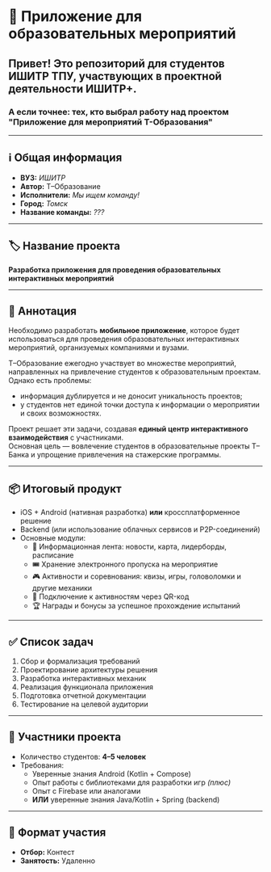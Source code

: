 # 📱 Приложение для образовательных мероприятий

## Привет! Это репозиторий для студентов ИШИТР ТПУ, участвующих в проектной деятельности ИШИТР+. 

### А если точнее: тех, кто выбрал работу над проектом "Приложение для мероприятий Т-Образования"

---

## ℹ️ Общая информация
- **ВУЗ:** *ИШИТР* 
- **Автор:** Т–Образование  
- **Исполнители:** *Мы ищем команду!*  
- **Город:** *Томск*  
- **Название команды:** *???*  

---

## 🏷 Название проекта
**Разработка приложения для проведения образовательных интерактивных мероприятий**

---

## 📝 Аннотация
Необходимо разработать **мобильное приложение**, которое будет использоваться для проведения образовательных интерактивных мероприятий, организуемых компаниями и вузами.  

Т–Образование ежегодно участвует во множестве мероприятий, направленных на привлечение студентов к образовательным проектам.  
Однако есть проблемы:
- информация дублируется и не доносит уникальность проектов;  
- у студентов нет единой точки доступа к информации о мероприятии и своих возможностях.  

Проект решает эти задачи, создавая **единый центр интерактивного взаимодействия** с участниками.  
Основная цель — вовлечение студентов в образовательные проекты Т–Банка и упрощение привлечения на стажерские программы.  

---

## 📦 Итоговый продукт
- iOS + Android (нативная разработка) **или** кроссплатформенное решение  
- Backend (или использование облачных сервисов и P2P-соединений)  
- Основные модули:
  - 📢 Информационная лента: новости, карта, лидерборды, расписание  
  - 🎟 Хранение электронного пропуска на мероприятие  
  - 🎮 Активности и соревнования: квизы, игры, головоломки и другие механики  
  - 📲 Подключение к активностям через QR-код  
  - 🏆 Награды и бонусы за успешное прохождение испытаний  

---

## ✅ Список задач
1. Сбор и формализация требований  
2. Проектирование архитектуры решения  
3. Разработка интерактивных механик  
4. Реализация функционала приложения  
5. Подготовка отчетной документации  
6. Тестирование на целевой аудитории  

---

## 👥 Участники проекта
- Количество студентов: **4–5 человек**  
- Требования:
  - Уверенные знания Android (Kotlin + Compose)  
  - Опыт работы с библиотеками для разработки игр *(плюс)*  
  - Опыт с Firebase или аналогами  
  - **ИЛИ** уверенные знания Java/Kotlin + Spring (backend)  

---

## 📌 Формат участия
- **Отбор:** Контест  
- **Занятость:** Удаленно  
